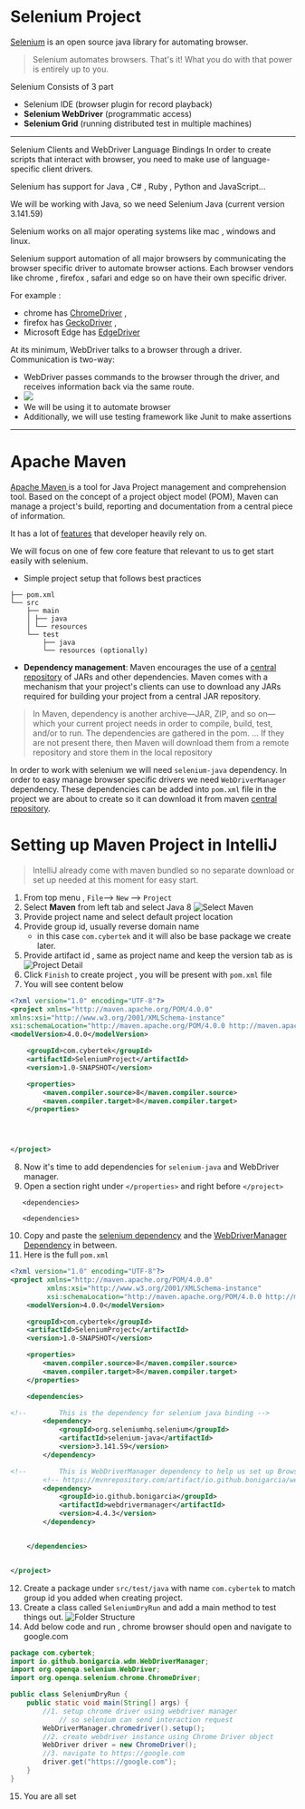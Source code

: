 # Selenium Project 

[Selenium](https://selenium.dev) is an open source java library for automating browser. 

>Selenium automates browsers. That's it!
What you do with that power is entirely up to you.
 
Selenium Consists of 3 part 
- Selenium IDE (browser plugin for record playback)
- **Selenium WebDriver** (programmatic access)
- **Selenium Grid** (running distributed test in multiple machines) 
--- 

Selenium Clients and WebDriver Language Bindings
In order to create scripts that interact with browser, 
you need to make use of language-specific client drivers.

Selenium has support for Java , C# , Ruby , Python and JavaScript...

We will be working with Java, so we need Selenium Java (current version  3.141.59)

Selenium works on all major operating systems like mac , windows and linux. 

Selenium support automation of all major browsers by communicating the browser specific driver to automate browser actions. 
Each browser vendors like chrome , firefox , safari and edge so on have their own specific driver. 

For example : 
 - chrome has [ChromeDriver](https://chromedriver.chromium.org/) , 
 - firefox has [GeckoDriver](https://github.com/mozilla/geckodriver) , 
 - Microsoft Edge has [EdgeDriver](https://developer.microsoft.com/en-us/microsoft-edge/tools/webdriver/)

At its minimum, 
WebDriver talks to a browser through a driver. 
Communication is two-way: 
- WebDriver passes commands to the browser through the driver, and receives information back via the same route.
- ![](https://www.selenium.dev/images/documentation/webdriver/basic_comms.png)
- We will be using it to automate browser 
- Additionally, we will use testing framework like Junit to make assertions
--- 

# Apache Maven 
[Apache Maven ](https://maven.apache.org/) 
is a tool for Java Project management and comprehension tool.
Based on the concept of a project object model (POM), 
Maven can manage a project's build, reporting and documentation from a central piece of information.

It has a lot of [features](https://maven.apache.org/maven-features.html) that developer heavily rely on.

We will focus on one of few core feature that relevant to us to get start easily with selenium. 
- Simple project setup that follows best practices
```
├── pom.xml
└── src
    ├── main
    │ ├── java
    │ └── resources
    └── test
        ├── java
        └── resources (optionally)
```
- **Dependency management**: Maven encourages the use of a [central repository](https://mvnrepository.com/) of JARs and other dependencies. Maven comes with a mechanism that your project's clients can use to download any JARs required for building your project from a central JAR repository.

>In Maven, dependency is another archive—JAR, ZIP, and so on—which your current project needs in order to compile, build, test, and/or to run. The dependencies are gathered in the pom. ... If they are not present there, then Maven will download them from a remote repository and store them in the local repository

In order to work with selenium we will need `selenium-java` dependency.
In order to easy manage browser specific drivers we need `WebDriverManager` dependency. 
These dependencies can be added into `pom.xml` file in the project we are about to create so it can download it from maven [central repository](https://mvnrepository.com/).

# Setting up Maven Project in IntelliJ 
>IntelliJ already come with maven bundled so no separate download or set up needed at this moment for easy start.

1. From top menu , `File`--> `New` --> `Project`
2. Select **Maven** from left tab and select Java 8 ![Select Maven](https://user-images.githubusercontent.com/59104509/131440646-9b9c533d-d7fc-4857-a8f3-4870530e254e.png)
3. Provide project name and select default project location 
4. Provide group id, usually reverse domain name
   - in this case `com.cybertek` and it will also be base package we create later.
5. Provide artifact id , same as project name and keep the version tab as is ![Project Detail](https://user-images.githubusercontent.com/59104509/131440859-8de38b61-6cb2-477d-8ecf-09362b9f622f.png)
6. Click `Finish` to create project , you will be present with `pom.xml` file
7. You will see content below 
```xml
<?xml version="1.0" encoding="UTF-8"?>
<project xmlns="http://maven.apache.org/POM/4.0.0"
xmlns:xsi="http://www.w3.org/2001/XMLSchema-instance"
xsi:schemaLocation="http://maven.apache.org/POM/4.0.0 http://maven.apache.org/xsd/maven-4.0.0.xsd">
<modelVersion>4.0.0</modelVersion>

    <groupId>com.cybertek</groupId>
    <artifactId>SeleniumProject</artifactId>
    <version>1.0-SNAPSHOT</version>

    <properties>
        <maven.compiler.source>8</maven.compiler.source>
        <maven.compiler.target>8</maven.compiler.target>
    </properties>




</project>
```
8. Now it's time to add dependencies for `selenium-java` and WebDriver manager.
9. Open a section right under `</properties>` and right before `</project>`
    
```
   <dependencies> 
   
   <dependencies>
```
10. Copy and paste the [selenium dependency](https://mvnrepository.com/artifact/org.seleniumhq.selenium/selenium-java/3.141.5) 
and the [WebDriverManager Dependency](https://mvnrepository.com/artifact/io.github.bonigarcia/webdrivermanager/4.4.3) in between. 
11. Here is the full `pom.xml`
   ```xml
<?xml version="1.0" encoding="UTF-8"?>
   <project xmlns="http://maven.apache.org/POM/4.0.0"
            xmlns:xsi="http://www.w3.org/2001/XMLSchema-instance"
            xsi:schemaLocation="http://maven.apache.org/POM/4.0.0 http://maven.apache.org/xsd/maven-4.0.0.xsd">
       <modelVersion>4.0.0</modelVersion>
   
       <groupId>com.cybertek</groupId>
       <artifactId>SeleniumProject</artifactId>
       <version>1.0-SNAPSHOT</version>
   
       <properties>
           <maven.compiler.source>8</maven.compiler.source>
           <maven.compiler.target>8</maven.compiler.target>
       </properties>
   
       <dependencies>
   
   <!--        This is the dependency for selenium java binding -->
           <dependency>
               <groupId>org.seleniumhq.selenium</groupId>
               <artifactId>selenium-java</artifactId>
               <version>3.141.59</version>
           </dependency>
   
   <!--        This is WebDriverManager dependency to help us set up Browser driver automatically-->
           <!-- https://mvnrepository.com/artifact/io.github.bonigarcia/webdrivermanager -->
           <dependency>
               <groupId>io.github.bonigarcia</groupId>
               <artifactId>webdrivermanager</artifactId>
               <version>4.4.3</version>
           </dependency>
   
   
       </dependencies>
   
   
   </project>
   ```

12. Create a package under `src/test/java` with name `com.cybertek` to match group id you added when creating project.
13. Create a class called `SeleniumDryRun` and add a main method to test things out.
    ![Folder Structure](https://user-images.githubusercontent.com/59104509/131441768-f6c396db-b5f7-40ba-972a-19cbd60381e6.png)
14. Add below code and run , chrome browser should open and navigate to google.com
```java
package com.cybertek;
import io.github.bonigarcia.wdm.WebDriverManager;
import org.openqa.selenium.WebDriver;
import org.openqa.selenium.chrome.ChromeDriver;

public class SeleniumDryRun {
    public static void main(String[] args) {
        //1. setup chrome driver using webdriver manager
            // so selenium can send interaction request
        WebDriverManager.chromedriver().setup();
        //2. create webdriver instance using Chrome Driver object
        WebDriver driver = new ChromeDriver();
        //3. navigate to https://google.com
        driver.get("https://google.com");
    }
}
```
15. You are all set
